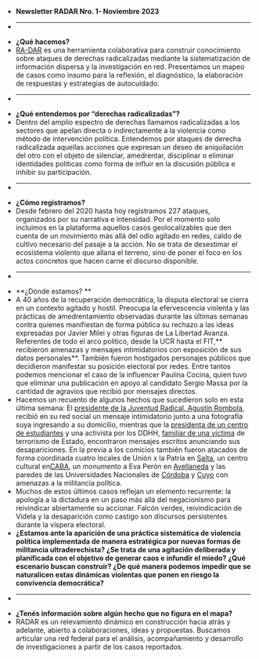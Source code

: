 - **Newsletter RADAR Nro. 1- Noviembre 2023**
- ______________________________________________________________________
- **¿Qué hacemos?**
- [RA-DAR](https://ra-dar.com.ar/) es una herramienta colaborativa para construir conocimiento sobre ataques de derechas radicalizadas mediante la sistematización de información dispersa y la investigación en red. Presentamos un mapeo de casos como insumo para la reflexión, el diagnóstico, la elaboración de respuestas y estrategias de autocuidado.
- ______________________________________________________________________
- **¿Qué entendemos por “derechas radicalizadas”?**
- Dentro del amplio espectro de derechas llamamos radicalizadas a los sectores que apelan directa o indirectamente a la violencia como método de intervención política. Entendemos por ataques de derecha radicalizada aquellas acciones que expresan un deseo de aniquilación del otro con el objeto de silenciar, amedrentar, disciplinar o eliminar identidades políticas como forma de influir en la discusión pública e inhibir su participación.
- ______________________________________________________________________
- **¿Cómo registramos?**
- Desde febrero del 2020 hasta hoy registramos 227 ataques, organizados por su narrativa e intensidad. Por el momento solo incluimos en la plataforma aquellos casos geolocalizables que den cuenta de un movimiento más allá del odio agitado en redes, caldo de cultivo necesario del pasaje a la acción. No se trata de desestimar el ecosistema violento que allana el terreno, sino de poner el foco en los actos concretos que hacen carne el discurso disponible.
- ______________________________________________________________________
- **¿Dónde estamos? **
- A 40 años de la recuperación democrática, la disputa electoral se cierra en un contexto agitado y hostil. Preocupa la efervescencia violenta y las prácticas de amedrentamiento observadas durante las últimas semanas contra quienes manifiestan de forma pública su rechazo a las ideas expresadas por Javier Milei y otras figuras de La Libertad Avanza. Referentes de todo el arco político, desde la UCR hasta el FIT,** recibieron amenazas y mensajes intimidatorios con exposición de sus datos personales**. También fueron hostigados personajes públicos que decidieron manifestar su posición electoral por redes. Entre tantos podemos mencionar el caso de la influencer Paulina Cocina, quien tuvo que eliminar una publicación en apoyo al candidato Sergio Massa por la cantidad de agravios que recibió por mensajes directos.
- Hacemos un recuento de algunos hechos que sucedieron solo en esta última semana: El [presidente de la Juventud Radical, Agustín Rombola](https://www.pagina12.com.ar/616840-el-falcon-pasa-la-semana-que-viene-las-violentas-amenazas-al), recibió en su red social un mensaje intimidatorio junto a una fotografía suya ingresando a su domicilio, mientras que la [presidenta de un centro de estudiantes](https://pcr.org.ar/nota/mendoza-repudiamos-las-amenazas-y-persecucion-a-nuestra-companera/) y una activista por los DDHH, [familiar de una víctima](https://www.politicargentina.com/notas/202311/54761-amenazaron-a-una-militante-de-ddhh-te-va-a-pasar-lo-mismo-que-esos-que-desaparecimos.html) de terrorismo de Estado, encontraron mensajes escritos anunciando sus desapariciones. En la previa a los comicios también fueron atacados de forma coordinada cuatro locales de Unión x la Patria en [Salta](https://www.pagina12.com.ar/617644-vandalizaron-sedes-de-uxp-en-la-ciudad-de-salta-y-en-oran), un centro cultural en[CABA](https://www.instagram.com/p/CzqvUIVOV34/?igshid=MzRlODBiNWFlZA%3D%3D&img_index=3), un monumento a Eva Perón en [Avellaneda](https://www.inforegion.com.ar/2023/11/16/avellaneda-vandalizaron-el-monumento-a-eva-peron/) y las paredes de las Universidades Nacionales de [Córdoba](https://www.laizquierdadiario.com/Fueron-30-000-Repudian-la-vandalizacion-del-mural-por-lxs-27-procesadxs-en-la-UNC) y [Cuyo](https://www.lanacion.com.ar/sociedad/amedrentamiento-y-amenazas-preocupacion-en-mendoza-por-violentas-pintadas-en-la-universidad-nacional-nid16112023/) con amenazas a la militancia política.
- Muchos de estos últimos casos reflejan un elemento recurrente: la apología a la dictadura en un paso más allá del negacionismo para reivindicar abiertamente su accionar. Falcón verdes, reivindicación de Videla y la desaparición como castigo son discursos persistentes durante la víspera electoral.
- **¿Estamos ante la aparición de una práctica sistemática de violencia política implementada de manera estratégica por nuevas formas de militancia ultraderechista? ¿Se trata de una agitación deliberada y planificada con el objetivo de generar caos e infundir el miedo? ¿Qué escenario buscan construir? ¿De qué manera podemos impedir que se naturalicen estas dinámicas violentas que ponen en riesgo la convivencia democrática?**
- ______________________________________________________________________
- **¿Tenés información sobre algún hecho que no figura en el mapa?**
- RADAR es un relevamiento dinámico en construcción hacia atrás y adelante, abierto a colaboraciones, ideas y propuestas. Buscamos articular una red federal para el análisis, acompañamiento y desarrollo de investigaciones a partir de los casos reportados.